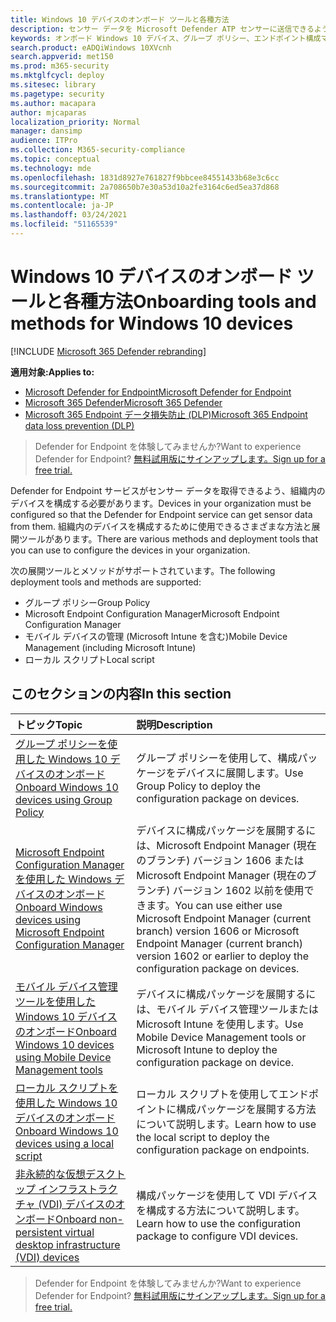 ```yaml
---
title: Windows 10 デバイスのオンボード ツールと各種方法
description: センサー データを Microsoft Defender ATP センサーに送信できるよう、Windows 10 デバイスをオンボードする
keywords: オンボード Windows 10 デバイス、グループ ポリシー、エンドポイント構成マネージャー、モバイル デバイス管理、ローカル スクリプト、gp、sccm、mdm、intune
search.product: eADQiWindows 10XVcnh
search.appverid: met150
ms.prod: m365-security
ms.mktglfcycl: deploy
ms.sitesec: library
ms.pagetype: security
ms.author: macapara
author: mjcaparas
localization_priority: Normal
manager: dansimp
audience: ITPro
ms.collection: M365-security-compliance
ms.topic: conceptual
ms.technology: mde
ms.openlocfilehash: 1831d8927e761827f9bbcee84551433b68e3c6cc
ms.sourcegitcommit: 2a708650b7e30a53d10a2fe3164c6ed5ea37d868
ms.translationtype: MT
ms.contentlocale: ja-JP
ms.lasthandoff: 03/24/2021
ms.locfileid: "51165539"
---
```

# <a name="onboarding-tools-and-methods-for-windows-10-devices"></a><span data-ttu-id="bc5d3-104">Windows 10 デバイスのオンボード ツールと各種方法</span><span class="sxs-lookup"><span data-stu-id="bc5d3-104">Onboarding tools and methods for Windows 10 devices</span></span>

[!INCLUDE [Microsoft 365 Defender rebranding](../../includes/microsoft-defender.md)]

<span data-ttu-id="bc5d3-105">**適用対象:**</span><span class="sxs-lookup"><span data-stu-id="bc5d3-105">**Applies to:**</span></span>
- [<span data-ttu-id="bc5d3-106">Microsoft Defender for Endpoint</span><span class="sxs-lookup"><span data-stu-id="bc5d3-106">Microsoft Defender for Endpoint</span></span>](https://go.microsoft.com/fwlink/p/?linkid=2154037)
- [<span data-ttu-id="bc5d3-107">Microsoft 365 Defender</span><span class="sxs-lookup"><span data-stu-id="bc5d3-107">Microsoft 365 Defender</span></span>](https://go.microsoft.com/fwlink/?linkid=2118804)
- [<span data-ttu-id="bc5d3-108">Microsoft 365 Endpoint データ損失防止 (DLP)</span><span class="sxs-lookup"><span data-stu-id="bc5d3-108">Microsoft 365 Endpoint data loss prevention (DLP)</span></span>](/microsoft-365/compliance/endpoint-dlp-learn-about)

><span data-ttu-id="bc5d3-109">Defender for Endpoint を体験してみませんか?</span><span class="sxs-lookup"><span data-stu-id="bc5d3-109">Want to experience Defender for Endpoint?</span></span> [<span data-ttu-id="bc5d3-110">無料試用版にサインアップします。</span><span class="sxs-lookup"><span data-stu-id="bc5d3-110">Sign up for a free trial.</span></span>](https://www.microsoft.com/microsoft-365/windows/microsoft-defender-atp?ocid=docs-wdatp-assignaccess-abovefoldlink)

<span data-ttu-id="bc5d3-111">Defender for Endpoint サービスがセンサー データを取得できるよう、組織内のデバイスを構成する必要があります。</span><span class="sxs-lookup"><span data-stu-id="bc5d3-111">Devices in your organization must be configured so that the Defender for Endpoint service can get sensor data from them.</span></span> <span data-ttu-id="bc5d3-112">組織内のデバイスを構成するために使用できるさまざまな方法と展開ツールがあります。</span><span class="sxs-lookup"><span data-stu-id="bc5d3-112">There are various methods and deployment tools that you can use to configure the devices in your organization.</span></span>

<span data-ttu-id="bc5d3-113">次の展開ツールとメソッドがサポートされています。</span><span class="sxs-lookup"><span data-stu-id="bc5d3-113">The following deployment tools and methods are supported:</span></span>

- <span data-ttu-id="bc5d3-114">グループ ポリシー</span><span class="sxs-lookup"><span data-stu-id="bc5d3-114">Group Policy</span></span>
- <span data-ttu-id="bc5d3-115">Microsoft Endpoint Configuration Manager</span><span class="sxs-lookup"><span data-stu-id="bc5d3-115">Microsoft Endpoint Configuration Manager</span></span>
- <span data-ttu-id="bc5d3-116">モバイル デバイスの管理 (Microsoft Intune を含む)</span><span class="sxs-lookup"><span data-stu-id="bc5d3-116">Mobile Device Management (including Microsoft Intune)</span></span>
- <span data-ttu-id="bc5d3-117">ローカル スクリプト</span><span class="sxs-lookup"><span data-stu-id="bc5d3-117">Local script</span></span>

## <a name="in-this-section"></a><span data-ttu-id="bc5d3-118">このセクションの内容</span><span class="sxs-lookup"><span data-stu-id="bc5d3-118">In this section</span></span>
<span data-ttu-id="bc5d3-119">トピック</span><span class="sxs-lookup"><span data-stu-id="bc5d3-119">Topic</span></span> | <span data-ttu-id="bc5d3-120">説明</span><span class="sxs-lookup"><span data-stu-id="bc5d3-120">Description</span></span>
:---|:---
[<span data-ttu-id="bc5d3-121">グループ ポリシーを使用した Windows 10 デバイスのオンボード</span><span class="sxs-lookup"><span data-stu-id="bc5d3-121">Onboard Windows 10 devices using Group Policy</span></span>](configure-endpoints-gp.md) | <span data-ttu-id="bc5d3-122">グループ ポリシーを使用して、構成パッケージをデバイスに展開します。</span><span class="sxs-lookup"><span data-stu-id="bc5d3-122">Use Group Policy to deploy the configuration package on devices.</span></span>
[<span data-ttu-id="bc5d3-123">Microsoft Endpoint Configuration Manager を使用した Windows デバイスのオンボード</span><span class="sxs-lookup"><span data-stu-id="bc5d3-123">Onboard Windows devices using Microsoft Endpoint Configuration Manager</span></span>](configure-endpoints-sccm.md) | <span data-ttu-id="bc5d3-124">デバイスに構成パッケージを展開するには、Microsoft Endpoint Manager (現在のブランチ) バージョン 1606 または Microsoft Endpoint Manager (現在のブランチ) バージョン 1602 以前を使用できます。</span><span class="sxs-lookup"><span data-stu-id="bc5d3-124">You can use either use Microsoft Endpoint Manager (current branch) version 1606 or Microsoft Endpoint Manager (current branch) version 1602 or earlier to deploy the configuration package on devices.</span></span>
[<span data-ttu-id="bc5d3-125">モバイル デバイス管理ツールを使用した Windows 10 デバイスのオンボード</span><span class="sxs-lookup"><span data-stu-id="bc5d3-125">Onboard Windows 10 devices using Mobile Device Management tools</span></span>](configure-endpoints-mdm.md) | <span data-ttu-id="bc5d3-126">デバイスに構成パッケージを展開するには、モバイル デバイス管理ツールまたは Microsoft Intune を使用します。</span><span class="sxs-lookup"><span data-stu-id="bc5d3-126">Use Mobile Device Management tools or Microsoft Intune to deploy the configuration package on device.</span></span>
[<span data-ttu-id="bc5d3-127">ローカル スクリプトを使用した Windows 10 デバイスのオンボード</span><span class="sxs-lookup"><span data-stu-id="bc5d3-127">Onboard Windows 10 devices using a local script</span></span>](configure-endpoints-script.md) | <span data-ttu-id="bc5d3-128">ローカル スクリプトを使用してエンドポイントに構成パッケージを展開する方法について説明します。</span><span class="sxs-lookup"><span data-stu-id="bc5d3-128">Learn how to use the local script to deploy the configuration package on endpoints.</span></span>
[<span data-ttu-id="bc5d3-129">非永続的な仮想デスクトップ インフラストラクチャ (VDI) デバイスのオンボード</span><span class="sxs-lookup"><span data-stu-id="bc5d3-129">Onboard non-persistent virtual desktop infrastructure (VDI) devices</span></span>](configure-endpoints-vdi.md) | <span data-ttu-id="bc5d3-130">構成パッケージを使用して VDI デバイスを構成する方法について説明します。</span><span class="sxs-lookup"><span data-stu-id="bc5d3-130">Learn how to use the configuration package to configure VDI devices.</span></span>


><span data-ttu-id="bc5d3-131">Defender for Endpoint を体験してみませんか?</span><span class="sxs-lookup"><span data-stu-id="bc5d3-131">Want to experience Defender for Endpoint?</span></span> [<span data-ttu-id="bc5d3-132">無料試用版にサインアップします。</span><span class="sxs-lookup"><span data-stu-id="bc5d3-132">Sign up for a free trial.</span></span>](https://www.microsoft.com/microsoft-365/windows/microsoft-defender-atp?ocid=docs-wdatp-configureendpoints-belowfoldlink)
